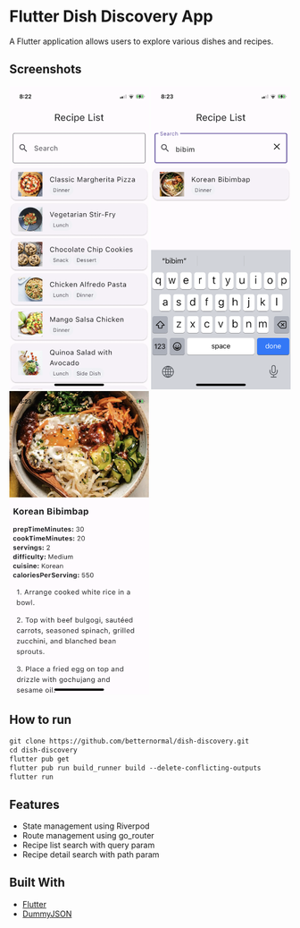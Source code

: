 # Flutter Dish Discovery App

A Flutter application allows users to explore various dishes and recipes. 

## Screenshots
<p float="left">
    <img src="./screenshots/recipe_list.png" alt="Recipe List" width="250">
    <img src="./screenshots/recipe_search.png" alt="Recipe Search" width="250">
    <img src="./screenshots/recipe_detail.png" alt="Recipe Detail.png" width="250">
</p>

## How to run
```
git clone https://github.com/betternormal/dish-discovery.git
cd dish-discovery
flutter pub get
flutter pub run build_runner build --delete-conflicting-outputs
flutter run
```

## Features
- State management using Riverpod
- Route management using go_router
- Recipe list search with query param
- Recipe detail search with path param

## Built With
- [Flutter](https://flutter.dev/)
- [DummyJSON](https://dummyjson.com/)
  